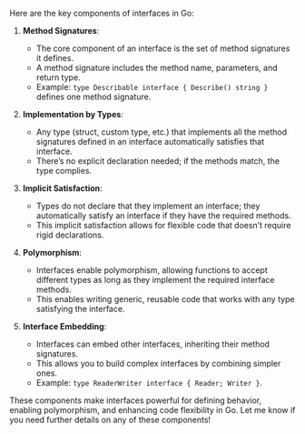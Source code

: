 Here are the key components of interfaces in Go:

1. **Method Signatures**:
   - The core component of an interface is the set of method signatures it defines.
   - A method signature includes the method name, parameters, and return type.
   - Example: `type Describable interface { Describe() string }` defines one method signature.

2. **Implementation by Types**:
   - Any type (struct, custom type, etc.) that implements all the method signatures defined in an interface automatically satisfies that interface.
   - There’s no explicit declaration needed; if the methods match, the type complies.

3. **Implicit Satisfaction**:
   - Types do not declare that they implement an interface; they automatically satisfy an interface if they have the required methods.
   - This implicit satisfaction allows for flexible code that doesn’t require rigid declarations.

4. **Polymorphism**:
   - Interfaces enable polymorphism, allowing functions to accept different types as long as they implement the required interface methods.
   - This enables writing generic, reusable code that works with any type satisfying the interface.

5. **Interface Embedding**:
   - Interfaces can embed other interfaces, inheriting their method signatures.
   - This allows you to build complex interfaces by combining simpler ones.
   - Example: `type ReaderWriter interface { Reader; Writer }`.

These components make interfaces powerful for defining behavior, enabling polymorphism, and enhancing code flexibility in Go. Let me know if you need further details on any of these components!